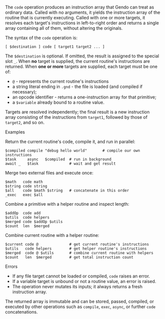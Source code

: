 The `code` operation produces an instruction array that Gendo can treat as 
ordinary data. Called with no arguments, it yields the instruction array of the 
routine that is currently executing. Called with one or more targets, it 
resolves each target's instructions in left-to-right order and returns a single 
array containing all of them, without altering the originals.

The syntax of the `code` operation is:

```
[ $destination ] code [ target1 target2 ... ]
```

The `$destination` is optional. If omitted, the result is assigned to the 
special slot `_`. When **no** target is supplied, the current routine's 
instructions are returned. When **one or more** targets are supplied, each 
target must be one of:

* `@` - represents the current routine's instructions
* a string literal ending in `.gnd` - the file is loaded (and compiled if necessary);
* an opcode identifier - returns a one-instruction array for that primitive;
* a `$variable` already bound to a routine value.

Targets are resolved independently; the final result is a new instruction array 
consisting of the instructions from `target1`, followed by those of `target2`, 
and so on.

Examples

Return the current routine's code, compile it, and run in parallel:

```
$compiled compile "debug hello world"       # compile our own instructions
$task     async   $compiled  # run in background
await _   $task              # wait and get result
```

Merge two external files and execute once:

```
$math   code math
$string code string
$all    code $math $string   # concatenate in this order
_exec   exec $all
```

Combine a primitive with a helper routine and inspect length:

```
$addOp  code add
$utils  code helpers
$merged code $addOp $utils
$count  len  $merged
```

Combine current routine with a helper routine:

```
$current code @              # get current routine's instructions
$utils   code helpers        # get helper routine's instructions
$merged  code @ $utils       # combine current routine with helpers
$count   len  $merged        # get total instruction count
```

Errors

* If any file target cannot be loaded or compiled, `code` raises an error.
* If a variable target is unbound or not a routine value, an error is raised.
* The operation never mutates its inputs; it always returns a fresh instruction array.

The returned array is immutable and can be stored, passed, compiled, or 
executed by other operations such as `compile`, `exec`, `async`, or further 
`code` concatenations.
